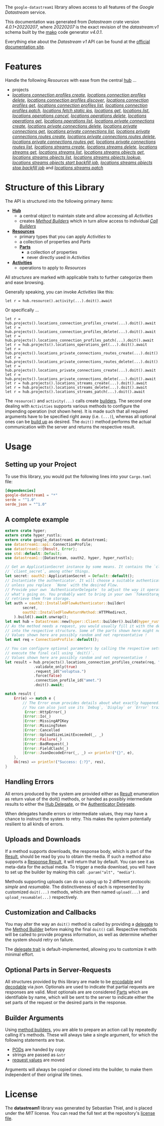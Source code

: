 <!---
DO NOT EDIT !
This file was generated automatically from 'src/generator/templates/api/README.md.mako'
DO NOT EDIT !
-->
The `google-datastream1` library allows access to all features of the *Google Datastream* service.

This documentation was generated from *Datastream* crate version *4.0.1+20220207*, where *20220207* is the exact revision of the *datastream:v1* schema built by the [mako](http://www.makotemplates.org/) code generator *v4.0.1*.

Everything else about the *Datastream* *v1* API can be found at the
[official documentation site](https://cloud.google.com/datastream/).
# Features

Handle the following *Resources* with ease from the central [hub](https://docs.rs/google-datastream1/4.0.1+20220207/google_datastream1/Datastream) ... 

* projects
 * [*locations connection profiles create*](https://docs.rs/google-datastream1/4.0.1+20220207/google_datastream1/api::ProjectLocationConnectionProfileCreateCall), [*locations connection profiles delete*](https://docs.rs/google-datastream1/4.0.1+20220207/google_datastream1/api::ProjectLocationConnectionProfileDeleteCall), [*locations connection profiles discover*](https://docs.rs/google-datastream1/4.0.1+20220207/google_datastream1/api::ProjectLocationConnectionProfileDiscoverCall), [*locations connection profiles get*](https://docs.rs/google-datastream1/4.0.1+20220207/google_datastream1/api::ProjectLocationConnectionProfileGetCall), [*locations connection profiles list*](https://docs.rs/google-datastream1/4.0.1+20220207/google_datastream1/api::ProjectLocationConnectionProfileListCall), [*locations connection profiles patch*](https://docs.rs/google-datastream1/4.0.1+20220207/google_datastream1/api::ProjectLocationConnectionProfilePatchCall), [*locations fetch static ips*](https://docs.rs/google-datastream1/4.0.1+20220207/google_datastream1/api::ProjectLocationFetchStaticIpCall), [*locations get*](https://docs.rs/google-datastream1/4.0.1+20220207/google_datastream1/api::ProjectLocationGetCall), [*locations list*](https://docs.rs/google-datastream1/4.0.1+20220207/google_datastream1/api::ProjectLocationListCall), [*locations operations cancel*](https://docs.rs/google-datastream1/4.0.1+20220207/google_datastream1/api::ProjectLocationOperationCancelCall), [*locations operations delete*](https://docs.rs/google-datastream1/4.0.1+20220207/google_datastream1/api::ProjectLocationOperationDeleteCall), [*locations operations get*](https://docs.rs/google-datastream1/4.0.1+20220207/google_datastream1/api::ProjectLocationOperationGetCall), [*locations operations list*](https://docs.rs/google-datastream1/4.0.1+20220207/google_datastream1/api::ProjectLocationOperationListCall), [*locations private connections create*](https://docs.rs/google-datastream1/4.0.1+20220207/google_datastream1/api::ProjectLocationPrivateConnectionCreateCall), [*locations private connections delete*](https://docs.rs/google-datastream1/4.0.1+20220207/google_datastream1/api::ProjectLocationPrivateConnectionDeleteCall), [*locations private connections get*](https://docs.rs/google-datastream1/4.0.1+20220207/google_datastream1/api::ProjectLocationPrivateConnectionGetCall), [*locations private connections list*](https://docs.rs/google-datastream1/4.0.1+20220207/google_datastream1/api::ProjectLocationPrivateConnectionListCall), [*locations private connections routes create*](https://docs.rs/google-datastream1/4.0.1+20220207/google_datastream1/api::ProjectLocationPrivateConnectionRouteCreateCall), [*locations private connections routes delete*](https://docs.rs/google-datastream1/4.0.1+20220207/google_datastream1/api::ProjectLocationPrivateConnectionRouteDeleteCall), [*locations private connections routes get*](https://docs.rs/google-datastream1/4.0.1+20220207/google_datastream1/api::ProjectLocationPrivateConnectionRouteGetCall), [*locations private connections routes list*](https://docs.rs/google-datastream1/4.0.1+20220207/google_datastream1/api::ProjectLocationPrivateConnectionRouteListCall), [*locations streams create*](https://docs.rs/google-datastream1/4.0.1+20220207/google_datastream1/api::ProjectLocationStreamCreateCall), [*locations streams delete*](https://docs.rs/google-datastream1/4.0.1+20220207/google_datastream1/api::ProjectLocationStreamDeleteCall), [*locations streams get*](https://docs.rs/google-datastream1/4.0.1+20220207/google_datastream1/api::ProjectLocationStreamGetCall), [*locations streams list*](https://docs.rs/google-datastream1/4.0.1+20220207/google_datastream1/api::ProjectLocationStreamListCall), [*locations streams objects get*](https://docs.rs/google-datastream1/4.0.1+20220207/google_datastream1/api::ProjectLocationStreamObjectGetCall), [*locations streams objects list*](https://docs.rs/google-datastream1/4.0.1+20220207/google_datastream1/api::ProjectLocationStreamObjectListCall), [*locations streams objects lookup*](https://docs.rs/google-datastream1/4.0.1+20220207/google_datastream1/api::ProjectLocationStreamObjectLookupCall), [*locations streams objects start backfill job*](https://docs.rs/google-datastream1/4.0.1+20220207/google_datastream1/api::ProjectLocationStreamObjectStartBackfillJobCall), [*locations streams objects stop backfill job*](https://docs.rs/google-datastream1/4.0.1+20220207/google_datastream1/api::ProjectLocationStreamObjectStopBackfillJobCall) and [*locations streams patch*](https://docs.rs/google-datastream1/4.0.1+20220207/google_datastream1/api::ProjectLocationStreamPatchCall)




# Structure of this Library

The API is structured into the following primary items:

* **[Hub](https://docs.rs/google-datastream1/4.0.1+20220207/google_datastream1/Datastream)**
    * a central object to maintain state and allow accessing all *Activities*
    * creates [*Method Builders*](https://docs.rs/google-datastream1/4.0.1+20220207/google_datastream1/client::MethodsBuilder) which in turn
      allow access to individual [*Call Builders*](https://docs.rs/google-datastream1/4.0.1+20220207/google_datastream1/client::CallBuilder)
* **[Resources](https://docs.rs/google-datastream1/4.0.1+20220207/google_datastream1/client::Resource)**
    * primary types that you can apply *Activities* to
    * a collection of properties and *Parts*
    * **[Parts](https://docs.rs/google-datastream1/4.0.1+20220207/google_datastream1/client::Part)**
        * a collection of properties
        * never directly used in *Activities*
* **[Activities](https://docs.rs/google-datastream1/4.0.1+20220207/google_datastream1/client::CallBuilder)**
    * operations to apply to *Resources*

All *structures* are marked with applicable traits to further categorize them and ease browsing.

Generally speaking, you can invoke *Activities* like this:

```Rust,ignore
let r = hub.resource().activity(...).doit().await
```

Or specifically ...

```ignore
let r = hub.projects().locations_connection_profiles_create(...).doit().await
let r = hub.projects().locations_connection_profiles_delete(...).doit().await
let r = hub.projects().locations_connection_profiles_patch(...).doit().await
let r = hub.projects().locations_operations_get(...).doit().await
let r = hub.projects().locations_private_connections_routes_create(...).doit().await
let r = hub.projects().locations_private_connections_routes_delete(...).doit().await
let r = hub.projects().locations_private_connections_create(...).doit().await
let r = hub.projects().locations_private_connections_delete(...).doit().await
let r = hub.projects().locations_streams_create(...).doit().await
let r = hub.projects().locations_streams_delete(...).doit().await
let r = hub.projects().locations_streams_patch(...).doit().await
```

The `resource()` and `activity(...)` calls create [builders][builder-pattern]. The second one dealing with `Activities` 
supports various methods to configure the impending operation (not shown here). It is made such that all required arguments have to be 
specified right away (i.e. `(...)`), whereas all optional ones can be [build up][builder-pattern] as desired.
The `doit()` method performs the actual communication with the server and returns the respective result.

# Usage

## Setting up your Project

To use this library, you would put the following lines into your `Cargo.toml` file:

```toml
[dependencies]
google-datastream1 = "*"
serde = "^1.0"
serde_json = "^1.0"
```

## A complete example

```Rust
extern crate hyper;
extern crate hyper_rustls;
extern crate google_datastream1 as datastream1;
use datastream1::api::ConnectionProfile;
use datastream1::{Result, Error};
use std::default::Default;
use datastream1::{Datastream, oauth2, hyper, hyper_rustls};

// Get an ApplicationSecret instance by some means. It contains the `client_id` and 
// `client_secret`, among other things.
let secret: oauth2::ApplicationSecret = Default::default();
// Instantiate the authenticator. It will choose a suitable authentication flow for you, 
// unless you replace  `None` with the desired Flow.
// Provide your own `AuthenticatorDelegate` to adjust the way it operates and get feedback about 
// what's going on. You probably want to bring in your own `TokenStorage` to persist tokens and
// retrieve them from storage.
let auth = oauth2::InstalledFlowAuthenticator::builder(
        secret,
        oauth2::InstalledFlowReturnMethod::HTTPRedirect,
    ).build().await.unwrap();
let mut hub = Datastream::new(hyper::Client::builder().build(hyper_rustls::HttpsConnectorBuilder::new().with_native_roots().https_or_http().enable_http1().enable_http2().build()), auth);
// As the method needs a request, you would usually fill it with the desired information
// into the respective structure. Some of the parts shown here might not be applicable !
// Values shown here are possibly random and not representative !
let mut req = ConnectionProfile::default();

// You can configure optional parameters by calling the respective setters at will, and
// execute the final call using `doit()`.
// Values shown here are possibly random and not representative !
let result = hub.projects().locations_connection_profiles_create(req, "parent")
             .validate_only(true)
             .request_id("voluptua.")
             .force(false)
             .connection_profile_id("amet.")
             .doit().await;

match result {
    Err(e) => match e {
        // The Error enum provides details about what exactly happened.
        // You can also just use its `Debug`, `Display` or `Error` traits
         Error::HttpError(_)
        |Error::Io(_)
        |Error::MissingAPIKey
        |Error::MissingToken
        |Error::Cancelled
        |Error::UploadSizeLimitExceeded(_, _)
        |Error::Failure(_)
        |Error::BadRequest(_)
        |Error::FieldClash(_)
        |Error::JsonDecodeError(_, _) => println!("{}", e),
    },
    Ok(res) => println!("Success: {:?}", res),
}

```
## Handling Errors

All errors produced by the system are provided either as [Result](https://docs.rs/google-datastream1/4.0.1+20220207/google_datastream1/client::Result) enumeration as return value of
the doit() methods, or handed as possibly intermediate results to either the 
[Hub Delegate](https://docs.rs/google-datastream1/4.0.1+20220207/google_datastream1/client::Delegate), or the [Authenticator Delegate](https://docs.rs/yup-oauth2/*/yup_oauth2/trait.AuthenticatorDelegate.html).

When delegates handle errors or intermediate values, they may have a chance to instruct the system to retry. This 
makes the system potentially resilient to all kinds of errors.

## Uploads and Downloads
If a method supports downloads, the response body, which is part of the [Result](https://docs.rs/google-datastream1/4.0.1+20220207/google_datastream1/client::Result), should be
read by you to obtain the media.
If such a method also supports a [Response Result](https://docs.rs/google-datastream1/4.0.1+20220207/google_datastream1/client::ResponseResult), it will return that by default.
You can see it as meta-data for the actual media. To trigger a media download, you will have to set up the builder by making
this call: `.param("alt", "media")`.

Methods supporting uploads can do so using up to 2 different protocols: 
*simple* and *resumable*. The distinctiveness of each is represented by customized 
`doit(...)` methods, which are then named `upload(...)` and `upload_resumable(...)` respectively.

## Customization and Callbacks

You may alter the way an `doit()` method is called by providing a [delegate](https://docs.rs/google-datastream1/4.0.1+20220207/google_datastream1/client::Delegate) to the 
[Method Builder](https://docs.rs/google-datastream1/4.0.1+20220207/google_datastream1/client::CallBuilder) before making the final `doit()` call. 
Respective methods will be called to provide progress information, as well as determine whether the system should 
retry on failure.

The [delegate trait](https://docs.rs/google-datastream1/4.0.1+20220207/google_datastream1/client::Delegate) is default-implemented, allowing you to customize it with minimal effort.

## Optional Parts in Server-Requests

All structures provided by this library are made to be [encodable](https://docs.rs/google-datastream1/4.0.1+20220207/google_datastream1/client::RequestValue) and 
[decodable](https://docs.rs/google-datastream1/4.0.1+20220207/google_datastream1/client::ResponseResult) via *json*. Optionals are used to indicate that partial requests are responses 
are valid.
Most optionals are are considered [Parts](https://docs.rs/google-datastream1/4.0.1+20220207/google_datastream1/client::Part) which are identifiable by name, which will be sent to 
the server to indicate either the set parts of the request or the desired parts in the response.

## Builder Arguments

Using [method builders](https://docs.rs/google-datastream1/4.0.1+20220207/google_datastream1/client::CallBuilder), you are able to prepare an action call by repeatedly calling it's methods.
These will always take a single argument, for which the following statements are true.

* [PODs][wiki-pod] are handed by copy
* strings are passed as `&str`
* [request values](https://docs.rs/google-datastream1/4.0.1+20220207/google_datastream1/client::RequestValue) are moved

Arguments will always be copied or cloned into the builder, to make them independent of their original life times.

[wiki-pod]: http://en.wikipedia.org/wiki/Plain_old_data_structure
[builder-pattern]: http://en.wikipedia.org/wiki/Builder_pattern
[google-go-api]: https://github.com/google/google-api-go-client

# License
The **datastream1** library was generated by Sebastian Thiel, and is placed 
under the *MIT* license.
You can read the full text at the repository's [license file][repo-license].

[repo-license]: https://github.com/Byron/google-apis-rsblob/main/LICENSE.md

